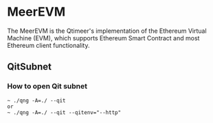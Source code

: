 # MeerEVM

The MeerEVM is the Qtimeer's implementation of the Ethereum Virtual Machine (EVM), which supports Ethereum Smart Contract and most Ethereum client functionality. 

## QitSubnet
### How to open Qit subnet
```
~ ./qng -A=./ --qit
or
~ ./qng -A=./ --qit --qitenv="--http"
```